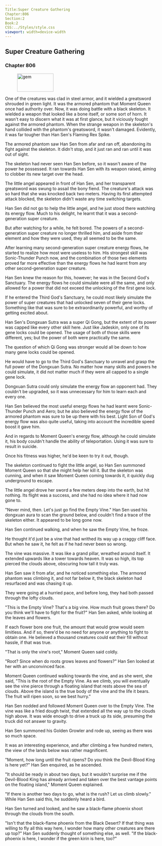 ```yaml
---
Title:Super Creature Gathering 
Chapter:806 
Section:2 
Book:2 
CSS:../Styles/style.css 
viewport: width=device-width
---
```

  
## Super Creature Gathering
### Chapter 806
  
<figure>
	<img src="../Images/gem.gif" alt="gem" id="gem" width="120" height="60" />
</figure>
  

  
One of the creatures was clad in steel armor, and it wielded a greatsword shrouded in green light. It was the armored phantom that Moment Queen once had authority over. Now, it was doing battle with a black skeleton. It wielded a weapon that looked like a bone itself, or some sort of horn. It wasn't easy to discern what it was at first glance, but it viciously fought against the armored phantom. When the strange weapon in the skeleton's hand collided with the phantom's greatsword, it wasn't damaged. Evidently, it was far tougher than Han Sen's Flaming Rex Spike.

The armored phantom saw Han Sen from afar and ran off, abandoning its fight against the skeleton. It didn't stop, and it just ran and ran until it was out of sight.

The skeleton had never seen Han Sen before, so it wasn't aware of the power he possessed. It ran towards Han Sen with its weapon raised, aiming to clobber its new target over the head.

The little angel appeared in front of Han Sen, and her transparent greatsword was swung to assail the bony fiend. The creature's attack was so hard that she was knocked back two meters. Having its first attempted attack blocked, the skeleton didn't waste any time switching targets.

Han Sen did not go to help the little angel, and he just stood there watching its energy flow. Much to his delight, he learnt that it was a second-generation super creature.

But after watching for a while, he felt bored. The powers of a second-generation super creature no longer thrilled him, and aside from their element and how they were used, they all seemed to be the same.

After learning many second-generation super creature energy flows, he started to realize how most were useless to him. His strongest skill was Sonic-Thunder Punch now, and the combination of those two elements proved far more effective than the energy flows he had learnt from any other second-generation super creature.

Han Sen knew the reason for this, however; he was in the Second God's Sanctuary. The energy flows he could simulate were all the same, and only allowed for a power that did not exceed the unlocking of the first gene lock.

If he entered the Third God's Sanctuary, he could most likely simulate the power of super creatures that had unlocked seven of their gene locks. Something like that was sure to be extraordinarily powerful, and worthy of getting excited about.

Han Sen's Dongxuan Sutra was a super Qi Gong, but the extent of its power was capped like every other skill here. Just like Jadeskin, only one of its gene locks could be opened. The usage of both of those skills were different, yes; but the power of both were practically the same.

The question of which Qi Gong was stronger would all be down to how many gene locks could be opened.

He would have to go to the Third God's Sanctuary to unravel and grasp the full power of the Dongxuan Sutra. No matter how many skills and powers he could simulate, it did not matter much if they were all capped to a single gene lock.

Dongxuan Sutra could only simulate the energy flow an opponent had. They couldn't be upgraded, so it was unnecessary for him to learn each and every one.

Han Sen believed the most useful energy flows he had learnt were Sonic-Thunder Punch and Aero; but he also believed the energy flow of the armored phantom was sure to be up there with his best. Light Son of God's energy flow was also quite useful, taking into account the incredible speed boost it gave him.

And in regards to Moment Queen's energy flow, although he could simulate it, his body couldn't handle the ability of teleportation. Using it was sure to result in suicide.

Once his fitness was higher, he'd be keen to try it out, though.

The skeleton continued to fight the little angel, so Han Sen summoned Moment Queen so that she might help her kill it. But the skeleton was cunning, and when it saw Moment Queen coming towards it, it quickly dug underground to escape.

The little angel drove her sword a few meters deep into the earth, but hit nothing. Its flight was a success, and she had no idea where it had now gone to.

"Never mind, then. Let's just go find the Empty Vine." Han Sen used his dongxuan aura to scan the ground below, and couldn't find a trace of the skeleton either. It appeared to be long gone now.

Han Sen continued walking, and when he saw the Empty Vine, he froze.

He thought it'd just be a vine that had writhed its way up a craggy cliff face. But when he saw it, he felt as if he had never been so wrong.

The vine was massive. It was like a grand pillar, wreathed around itself. It extended upwards like a tower towards heaven. It was so high, its top pierced the clouds above, obscuring how tall it truly was.

Han Sen saw it from afar, and he noticed something else. The armored phantom was climbing it, and not far below it, the black skeleton had resurfaced and was chasing it up.

They were going at a hurried pace, and before long, they had both passed through the lofty clouds.

"This is the Empty Vine? That's a big vine. How much fruit grows there? Do you think we'll have to fight for the fruit?" Han Sen asked, while looking at the leaves and flowers.

If each flower bore one fruit, the amount that would grow would seem limitless. And if so, there'd be no need for anyone or anything to fight to obtain one. He believed a thousand creatures could eat their fill without hassle, if that was true.

"That is only the vine's root," Moment Queen said coldly.

"Root? Since when do roots grows leaves and flowers?" Han Sen looked at her with an unconvinced face.

Moment Queen continued walking towards the vine, and as she went, she said, "This is the root of the Empty Vine. As we climb, you will eventually see the vine pierce through a floating island that rests above the sea of clouds. Above the island is the true body of the vine and the life it bears. The fruit will ripen soon, so we best hurry."

Han Sen nodded and followed Moment Queen over to the Empty Vine. The vine was like a fried dough twist, that extended all the way up to the clouds high above. It was wide enough to drive a truck up its side, presuming the truck did not answer to gravity.

Han Sen summoned his Golden Growler and rode up, seeing as there was so much space.

It was an interesting experience, and after climbing a few hundred meters, the view of the lands below was rather magnificent.

"Moment, how long until the fruit ripens? Do you think the Devil-Blood King is here yet?" Han Sen enquired, as he ascended.

"It should be ready in about two days, but it wouldn't surprise me if the Devil-Blood King has already arrived and taken over the best vantage points on the floating island," Moment Queen explained.

"If there is another two days to go, what is the rush? Let us climb slowly." While Han Sen said this, he suddenly heard a bird.

Han Sen turned and looked, and he saw a black-flame phoenix shoot through the clouds from the south.

"Isn't that the black-flame phoenix from the Black Desert? If that thing was willing to fly all this way here, I wonder how many other creatures are there up top?" Han Sen suddenly thought of something else, as well. "If the black-phoenix is here, I wonder if the green kirin is here, too?"